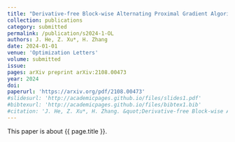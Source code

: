 ```yaml
---
title: "Derivative-free Block-wise Alternating Proximal Gradient Algorithms for Nonsmooth Nonconvex-Linear Minimax Problems"
collection: publications
category: submitted
permalink: /publication/s2024-1-OL
authors: J. He, Z. Xu*, H. Zhang
date: 2024-01-01
venue: 'Optimization Letters'
volume: submitted
issue:
pages: arXiv preprint arXiv:2108.00473
year: 2024
doi:
paperurl: 'https://arxiv.org/pdf/2108.00473'
#slidesurl: 'http://academicpages.github.io/files/slides1.pdf'
#bibtexurl: 'http://academicpages.github.io/files/bibtex1.bib'
#citation: 'J. He, Z. Xu*, H. Zhang. &quot;Derivative-free Block-wise Alternating Proximal Gradient Algorithms for Nonsmooth Nonconvex-Linear Minimax Problems.&quot; <i>Optimization Letters</i>. submitted, arXiv preprint arXiv:2108.00473, 2024.'
---
```

This paper is about {{ page.title }}.
